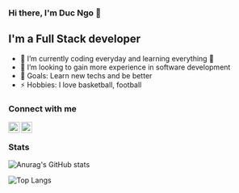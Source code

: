 ### Hi there, I'm Duc Ngo 👋

## I'm a Full Stack developer

- 🌱 I’m currently coding everyday and learning everything 🤣
- 👯 I’m looking to gain more experience in software development
- 🥅 Goals: Learn new techs and be better
- ⚡ Hobbies: I love basketball, football

### Connect with me

[<img align="left" alt="DucNgo | LinkedIn" width="22px" src="https://cdn.jsdelivr.net/npm/simple-icons@v3/icons/linkedin.svg" />][linkedin]
[<img align="left" alt="DucNgo | Github" width="22px" src="https://cdn.jsdelivr.net/npm/simple-icons@v3/icons/github.svg" />][github]

<br />

### Stats

![Anurag's GitHub stats](https://github-readme-stats.vercel.app/api?username=DwcQuocXa&show_icons=true&theme=dracula)

![Top Langs](https://github-readme-stats.vercel.app/api/top-langs/?username=DwcQuocXa&layout=compact&theme=dracula)

[linkedin]: https://www.linkedin.com/in/duc-ngo-4804ab1aa/
[github]: https://github.com/DwcQuocXa
